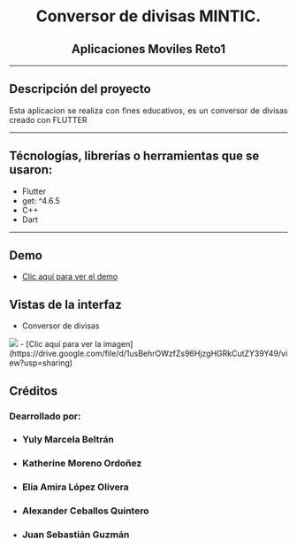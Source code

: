 

<h1 align="center"><strong> Conversor de divisas MINTIC. </strong></h1>
<h2 align="center"> <strong> Aplicaciones Moviles Reto1 </strong></h2>

***

##  Descripción del proyecto
<p align="justify">Esta aplicacion se realiza con fines educativos, es un conversor de divisas creado con FLUTTER</p>



***

##  Técnologías, librerías o herramientas que se usaron:
- Flutter
- get: ^4.6.5
- C++ 
- Dart

*******


##  Demo
- [Clic aquí para ver el demo](https://youtu.be/zVYIf_YtyhQ)

##  Vistas de la interfaz
-   Conversor de divisas<br>
<img src="/assets/conversor.jpeg">
- [Clic aquí para ver la imagen](https://drive.google.com/file/d/1usBehrOWzfZs96HjzgHGRkCutZY39Y49/view?usp=sharing)


##  Créditos 
### Dearrollado por:
-   <h3>Yuly Marcela Beltrán</h3>
-   <h3>Katherine Moreno Ordoñez</h3>
-   <h3> Elia Amira López Olivera </h3>
-   <h3>Alexander Ceballos Quintero</h3>
-   <h3>Juan Sebastián Guzmán</h3>

